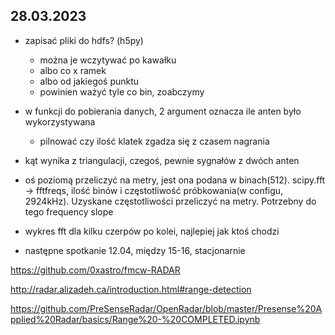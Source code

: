 ## 28.03.2023
- zapisać pliki do hdfs? (h5py)
    - można je wczytywać po kawałku
    - albo co x ramek
    - albo od jakiegoś punktu
    - powinien ważyć tyle co bin, zoabczymy 

- w funkcji do pobierania danych, 2 argument oznacza ile anten było wykorzystywana 
    - pilnować czy ilość klatek zgadza się z czasem nagrania

- kąt wynika z triangulacji, czegoś, pewnie sygnałów z dwóch anten

- oś poziomą przeliczyć na metry, jest ona podana w binach(512). scipy.fft -> fftfreqs, ilość binów i częstotliwość próbkowania(w configu, 2924kHz). Uzyskane częstotliwości przeliczyć na metry. Potrzebny do tego frequency slope

- wykres fft dla kilku czerpów po kolei, najlepiej jak ktoś chodzi

- następne spotkanie 12.04, między 15-16, stacjonarnie



https://github.com/0xastro/fmcw-RADAR

http://radar.alizadeh.ca/introduction.html#range-detection

https://github.com/PreSenseRadar/OpenRadar/blob/master/Presense%20Applied%20Radar/basics/Range%20-%20COMPLETED.ipynb